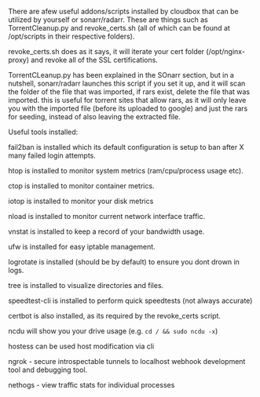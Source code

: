 There are afew useful addons/scripts installed by cloudbox that can be utilized by yourself or sonarr/radarr. These are things such as TorrentCleanup.py and revoke_certs.sh (all of which can be found at /opt/scripts in their respective folders).

revoke_certs.sh does as it says, it will iterate your cert folder (/opt/nginx-proxy) and revoke all of the SSL certifications. 

TorrentCLeanup.py has been explained in the SOnarr section, but in a nutshell, sonarr/radarr launches this script if you set it up, and it will scan the folder of the file that was imported, if rars exist, delete the file that was imported. this is useful for torrent sites that allow rars, as it will only leave you with the imported file (before its uploaded to google) and just the rars for seeding, instead of also leaving the extracted file. 

Useful tools installed:

fail2ban is installed which its default configuration is setup to ban after X many failed login attempts.

htop is installed to monitor system metrics (ram/cpu/process usage etc).

ctop is installed to monitor container metrics.

iotop is installed to monitor your disk metrics

nload is installed to monitor current network interface traffic.

vnstat is installed to keep a record of your bandwidth usage.

ufw is installed for easy iptable management.

logrotate is installed (should be by default) to ensure you dont drown in logs.

tree is installed to visualize directories and files.

speedtest-cli is installed to perform quick speedtests (not always accurate)

certbot is also installed, as its required by the revoke_certs script.

ncdu will show you your drive usage (e.g. ```cd / && sudo ncdu -x```)

hostess can be used host modification via cli

ngrok - secure introspectable tunnels to localhost webhook development tool and debugging tool.

nethogs - view traffic stats for individual processes